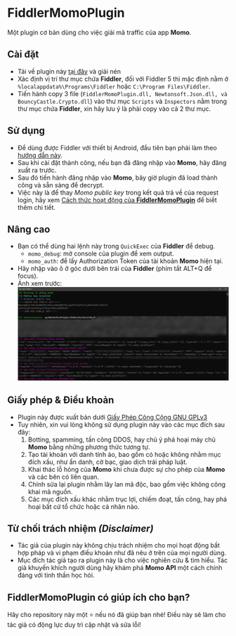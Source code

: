 # FiddlerMomoPlugin
Một plugin cơ bản dùng cho việc giải mã traffic của app **Momo**.

## Cài đặt
- Tải về plugin này [tại đây](https://github.com/thedemons/FiddlerMomoPlugin/releases/tag/Release) và giải nén
- Xác định vị trí thư mục chứa **Fiddler**, đối với Fiddler 5 thì mặc định nằm ở `%localappdata%\Programs\Fiddler` hoặc `C:\Program Files\Fiddler`.
- Tiến hành copy 3 file (`FiddlerMomoPlugin.dll, Newtonsoft.Json.dll, và BouncyCastle.Crypto.dll`) vào thư mục `Scripts` và `Inspectors` nằm trong thư mục chứa **Fiddler**, xin hãy lưu ý là phải copy vào cả 2 thư mục.

## Sử dụng
- Để dùng được Fiddler với thiết bị Android, đầu tiên bạn phải làm theo [hướng dẫn này](/docs/fiddler-on-android/).
- Sau khi cài đặt thành công, nếu bạn đã đăng nhập vào **Momo**, hãy đăng xuất ra trước.
- Sau đó tiến hành đăng nhập vào **Momo**, bây giờ plugin đã load thành công và sẵn sàng để decrypt.
- Việc này là để thay *Momo public key* trong kết quả trả về của request login, hãy xem [Cách thức hoạt động của **FiddlerMomoPlugin**](/docs/technical-details/) để biết thêm chi tiết.

## Nâng cao
- Bạn có thể dùng hai lệnh này trong `QuickExec` của **Fiddler**  để debug.
    - `momo_debug`: mở console của plugin để xem output.
    - `momo_auth`: để lấy Authorization Token của tài khoản **Momo** hiện tại.
- Hãy nhập vào ô ở góc dưới bên trái của **Fiddler** (phím tắt ALT+Q để focus).
- Ảnh xem trước:![console](/img/console.jpg)

## Giấy phép & Điều khoản
- Plugin này được xuất bản dưới [Giấy Phép Công Cộng GNU GPLv3](https://vi.wikipedia.org/wiki/Gi%E1%BA%A5y_ph%C3%A9p_C%C3%B4ng_c%E1%BB%99ng_GNU)
- Tuy nhiên, xin vui lòng không sử dụng plugin này vào các mục đích sau đây:
    1) Botting, spamming, tấn công DDOS, hay chủ ý phá hoại máy chủ **Momo** bằng những phương thức tương tự.
    2) Tạo tài khoản với danh tính ảo, bao gồm có hoặc không nhằm mục đích xấu, như ẩn danh, cờ bạc, giao dịch trái pháp luật.
    3) Khai thác lỗ hỏng của **Momo** khi chưa được sự cho phép của **Momo** và các bên có liên quan.
    4) Chỉnh sửa lại plugin nhằm lây lan mã độc, bao gồm việc không công khai mã nguồn.
    5) Các mục đích xấu khác nhằm trục lợi, chiếm đoạt, tấn công, hay phá hoại bất cứ tổ chức hoặc cá nhân nào.

## Từ chối trách nhiệm *(Disclaimer)*
- Tác giả của plugin này không chịu trách nhiệm cho mọi hoạt động bất hợp pháp và vi phạm điều khoản như đã nêu ở trên của mọi người dùng.
- Mục đích tác giả tạo ra plugin này là cho việc nghiên cứu & tìm hiểu. Tác giả khuyến khích người dùng hãy khám phá **Momo API** một cách chính đáng với tinh thần học hỏi.

## **FiddlerMomoPlugin** có giúp ích cho bạn?
Hãy cho repository này một ⭐ nếu nó đã giúp bạn nhé! Điều này sẽ làm cho tác giả có động lực duy trì cập nhật và sửa lỗi!